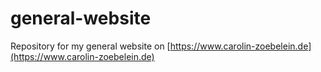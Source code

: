 # general-website

Repository for my general website on [https://www.carolin-zoebelein.de](https://www.carolin-zoebelein.de)
